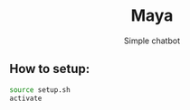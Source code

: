 <div align="center">
    <h1>Maya</h1>    
</div>
<div align="center">
    <p>Simple chatbot</p>
</div>

## How to setup:
```bash
source setup.sh
activate
```
